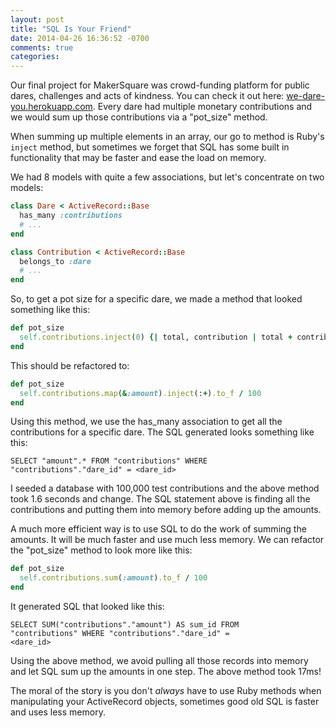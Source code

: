 ```yaml
---
layout: post
title: "SQL Is Your Friend"
date: 2014-04-26 16:36:52 -0700
comments: true
categories:
---
```


Our final project for MakerSquare was crowd-funding platform for public dares, challenges and acts of kindness. You can check it out here: [we-dare-you.herokuapp.com](http://we-dare-you.herokuapp.com). Every dare had multiple monetary contributions and we would sum up those contributions via a "pot_size" method. <!-- more -->

When summing up multiple elements in an array, our go to method is Ruby's <code>inject</code> method, but sometimes we forget that SQL has some built in functionality that may be faster and ease the load on memory.

We had 8 models with quite a few associations, but let's concentrate on two models:

```ruby
class Dare < ActiveRecord::Base
  has_many :contributions
  # ...
end

class Contribution < ActiveRecord::Base
  belongs_to :dare
  # ...
end
```

So, to get a pot size for a specific dare, we made a method that looked something like this:

```ruby
def pot_size
  self.contributions.inject(0) {| total, contribution | total + contribution.amount }.to_f / 100
end
```

This should be refactored to:

```ruby
def pot_size
  self.contributions.map(&:amount).inject(:+).to_f / 100
end
```

Using this method, we use the has_many association to get all the contributions for a specific dare. The SQL generated looks something like this:

<code>SELECT "amount".* FROM "contributions" WHERE "contributions"."dare_id" = <dare_id></code>

I seeded a database with 100,000 test contributions and the above method took 1.6 seconds and change. The SQL statement above is finding all the contributions and putting them into memory before adding up the amounts.

A much more efficient way is to use SQL to do the work of summing the amounts. It will be much faster and use much less memory. We can refactor the "pot_size" method to look more like this:

```ruby
def pot_size
  self.contributions.sum(:amount).to_f / 100
end
```

It generated SQL that looked like this:

<code>SELECT SUM("contributions"."amount") AS sum_id FROM "contributions" WHERE "contributions"."dare_id" = <dare_id></code>

Using the above method, we avoid pulling all those records into memory and let SQL sum up the amounts in one step. The above method took 17ms!

The moral of the story is you don't *always* have to use Ruby methods when manipulating your ActiveRecord objects, sometimes good old SQL is faster and uses less memory.

